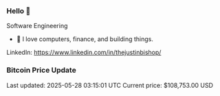### Hello 🤙  

Software Engineering

- 🔭 I love computers, finance, and building things.
  
LinkedIn: https://www.linkedin.com/in/thejustinbishop/  
























































































































































































































































































































































































































































































### Bitcoin Price Update
Last updated: 2025-05-28 03:15:01 UTC
Current price: $108,753.00 USD

